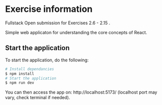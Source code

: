 # Exercise information

Fullstack Open submission for Exercises 2.6 - 2.15 .

Simple web applicaton for understanding the core concepts of React.

## Start the application

To start the application, do the following:

```bash
# Install dependancies
$ npm install
# Start the application
$ npm run dev
```

You can then access the app on: http://localhost:5173/  (localhost port may vary, check terminal if needed).